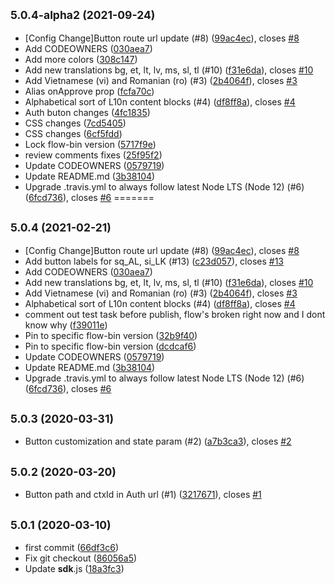 ## <small>5.0.4-alpha2 (2021-09-24)</small>

* [Config Change]Button route url update (#8) ([99ac4ec](https://github.paypal.com/paypal/paypal-auth/commit/99ac4ec)), closes [#8](https://github.paypal.com/paypal/paypal-auth/issues/8)
* Add CODEOWNERS ([030aea7](https://github.paypal.com/paypal/paypal-auth/commit/030aea7))
* Add more colors ([308c147](https://github.paypal.com/paypal/paypal-auth/commit/308c147))
* Add new translations bg, et, lt, lv, ms, sl, tl (#10) ([f31e6da](https://github.paypal.com/paypal/paypal-auth/commit/f31e6da)), closes [#10](https://github.paypal.com/paypal/paypal-auth/issues/10)
* Add Vietnamese (vi) and Romanian (ro) (#3) ([2b4064f](https://github.paypal.com/paypal/paypal-auth/commit/2b4064f)), closes [#3](https://github.paypal.com/paypal/paypal-auth/issues/3)
* Alias onApprove prop ([fcfa70c](https://github.paypal.com/paypal/paypal-auth/commit/fcfa70c))
* Alphabetical sort of L10n content blocks (#4) ([df8ff8a](https://github.paypal.com/paypal/paypal-auth/commit/df8ff8a)), closes [#4](https://github.paypal.com/paypal/paypal-auth/issues/4)
* Auth buton changes ([4fc1835](https://github.paypal.com/paypal/paypal-auth/commit/4fc1835))
* CSS changes ([7cd5405](https://github.paypal.com/paypal/paypal-auth/commit/7cd5405))
* CSS changes ([6cf5fdd](https://github.paypal.com/paypal/paypal-auth/commit/6cf5fdd))
* Lock flow-bin version ([5717f9e](https://github.paypal.com/paypal/paypal-auth/commit/5717f9e))
* review comments fixes ([25f95f2](https://github.paypal.com/paypal/paypal-auth/commit/25f95f2))
* Update CODEOWNERS ([0579719](https://github.paypal.com/paypal/paypal-auth/commit/0579719))
* Update README.md ([3b38104](https://github.paypal.com/paypal/paypal-auth/commit/3b38104))
* Upgrade .travis.yml to always follow latest Node LTS (Node 12) (#6) ([6fcd736](https://github.paypal.com/paypal/paypal-auth/commit/6fcd736)), closes [#6](https://github.paypal.com/paypal/paypal-auth/issues/6)
=======
## <small>5.0.4 (2021-02-21)</small>

* [Config Change]Button route url update (#8) ([99ac4ec](http://github.paypal.com/paypal/paypal-auth/commit/99ac4ec)), closes [#8](http://github.paypal.com/paypal/paypal-auth/issues/8)
* Add button labels for sq_AL, si_LK (#13) ([c23d057](http://github.paypal.com/paypal/paypal-auth/commit/c23d057)), closes [#13](http://github.paypal.com/paypal/paypal-auth/issues/13)
* Add CODEOWNERS ([030aea7](http://github.paypal.com/paypal/paypal-auth/commit/030aea7))
* Add new translations bg, et, lt, lv, ms, sl, tl (#10) ([f31e6da](http://github.paypal.com/paypal/paypal-auth/commit/f31e6da)), closes [#10](http://github.paypal.com/paypal/paypal-auth/issues/10)
* Add Vietnamese (vi) and Romanian (ro) (#3) ([2b4064f](http://github.paypal.com/paypal/paypal-auth/commit/2b4064f)), closes [#3](http://github.paypal.com/paypal/paypal-auth/issues/3)
* Alphabetical sort of L10n content blocks (#4) ([df8ff8a](http://github.paypal.com/paypal/paypal-auth/commit/df8ff8a)), closes [#4](http://github.paypal.com/paypal/paypal-auth/issues/4)
* comment out test task before publish, flow's broken right now and I dont know why ([f39011e](http://github.paypal.com/paypal/paypal-auth/commit/f39011e))
* Pin to specific flow-bin version ([32b9f40](http://github.paypal.com/paypal/paypal-auth/commit/32b9f40))
* Pin to specific flow-bin version ([dcdcaf6](http://github.paypal.com/paypal/paypal-auth/commit/dcdcaf6))
* Update CODEOWNERS ([0579719](http://github.paypal.com/paypal/paypal-auth/commit/0579719))
* Update README.md ([3b38104](http://github.paypal.com/paypal/paypal-auth/commit/3b38104))
* Upgrade .travis.yml to always follow latest Node LTS (Node 12) (#6) ([6fcd736](http://github.paypal.com/paypal/paypal-auth/commit/6fcd736)), closes [#6](http://github.paypal.com/paypal/paypal-auth/issues/6)




## <small>5.0.3 (2020-03-31)</small>

* Button customization and state param (#2) ([a7b3ca3](http://github.paypal.com/paypal/paypal-auth/commit/a7b3ca3)), closes [#2](http://github.paypal.com/paypal/paypal-auth/issues/2)



## <small>5.0.2 (2020-03-20)</small>

* Button path and ctxId in Auth url (#1) ([3217671](http://github.paypal.com/paypal/paypal-auth/commit/3217671)), closes [#1](http://github.paypal.com/paypal/paypal-auth/issues/1)



## <small>5.0.1 (2020-03-10)</small>

* first commit ([66df3c6](http://github.paypal.com/paypal/paypal-auth/commit/66df3c6))
* Fix git checkout ([86056a5](http://github.paypal.com/paypal/paypal-auth/commit/86056a5))
* Update __sdk__.js ([18a3fc3](http://github.paypal.com/paypal/paypal-auth/commit/18a3fc3))



